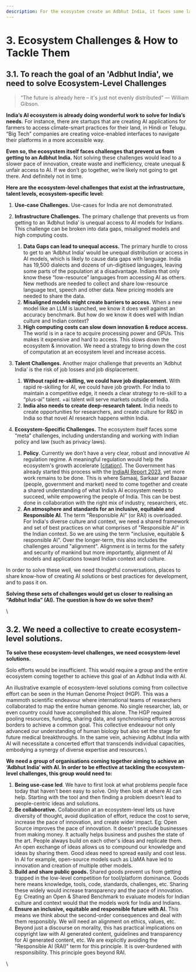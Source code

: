 ```yaml
---
description: For the ecosystem create an Adbhut India, it faces some large challenges
---
```


# 3. Ecosystem Challenges & How to Tackle Them

## 3.1. To reach the goal of an 'Adbhut India', we need to solve  Ecosystem-Level Challenges&#x20;

> “The future is already here – it's just not evenly distributed” — William Gibson.&#x20;

**India’s AI ecosystem is already doing wonderful work to solve for India’s needs.** For instance, there are startups that are creating AI applications for farmers to access climate-smart practices for their land, in Hindi or Telugu. “Big Tech” companies are creating voice-enabled interfaces to navigate their platforms in a more accessible way.

**Even so, the ecosystem itself faces challenges that prevent us from getting to an Adbhut India.** Not solving these challenges would lead to a slower pace of innovation, create waste and inefficiency, create unequal & unfair access to AI. If we don’t go together, we’re likely not going to get there. And definitely not in time.



**Here are the ecosystem-level challenges that exist at the infrastructure, talent levels, ecosystem-specific level:**

1. **Use-case Challenges.** Use-cases for India are not demonstrated.
2. **Infrastructure Challenges.** The primary challenge that prevents us from getting to an ‘Adbhut India’ is unequal access to AI models for Indians. This challenge can be broken into data gaps, misaligned models and high computing costs.
   1. **Data Gaps can lead to unequal access.** The primary hurdle to cross to get to an ‘Adbhut India’ would be unequal distribution or access in AI models, which is likely to cause data gaps with language. India has 19,500 dialects and dozens of un-digitised languages, leaving some parts of the population at a disadvantage. Indians that only know these “low-resource” languages from accessing AI as others. New methods are needed to collect and share low-resource language text, speech and other data. New pricing models are needed to share the data.
   2. **Misaligned models might create barriers to access.** When a new model like an LLM is launched, we know it does well against an accuracy benchmark. But how do we know it does well with Indian culture and Indian context?
   3. **High computing costs can slow down innovation & reduce access.** The world is in a race to acquire processing power and GPUs. This makes it expensive and hard to access. This slows down the ecosystem & innovation. We need a strategy to bring down the cost of computation at an ecosystem level and increase access.
3. **Talent Challenges.** Another major challenge that prevents an ‘Adbhut India’ is the risk of job losses and job displacement.
   1. **Without rapid re-skilling, we could have job displacement.** With rapid re-skilling for AI, we could have job growth. For India to maintain a competitive edge, it needs a clear strategy to re-skill to a “plus-ai” talent. +ai talent will serve markets outside of India.&#x20;
   2. **India also needs to create deep-research talent.** India needs to create opportunities for researchers, and create culture for R\&D in India so that novel AI research happens within India.
4.  **Ecosystem-Specific Challenges.** The ecosystem itself faces some “meta” challenges, including understanding and working with Indian policy and law (such as privacy laws).

    1. **Policy**. Currently we don’t have a very clear, robust and innovative AI regulation regime. A meaningful regulation would help the ecosystem's growth accelerate \[[citation](https://www.vox.com/new-money/2017/2/13/14580874/google-self-driving-noncompetes)]. The Government has already started this process with the [IndiaAI Report 2023](https://www.meity.gov.in/content/indiaai-2023-expert-group-report-%E2%80%93-first-editionthe-ministry-electronics-and-information), yet more work remains to be done. This is where Samaaj, Sarkaar and Bazaar (people, government and market) need to come together and create a shared understanding of what India’s AI ecosystem needs to succeed, while empowering the people of India. This can be best done in collaboration with the right mix of industry, researchers, etc.
    2. **An atmosphere and standards for an inclusive, equitable and Responsible AI**. The term "Responsible AI" (or RAI) is overloaded. For India's diverse culture and context, we need a shared framework and set of best practices on what comprises of "Responsible AI" in the Indian context. So we are using the term "inclusive, equitable & responsible AI". Over the longer-term, this also includes the challenges around "alignment". Alignment is in terms for the safety and security of mankind but more importantly, alignment of AI models and applications toward Indian context and culture.



In order to solve these well, we need thoughtful conversations, places to share know-how of creating AI solutions or best practices for development, and to pass it on.&#x20;

**Solving these sets of challenges would get us closer to realising an “Adbhut India” (AI). The question is how do we solve them?**

\


## 3.2. We need a collective to create ecosystem-level solutions.&#x20;



**To solve these ecosystem-level challenges, we need ecosystem-level solutions.**&#x20;

Solo efforts would be insufficient. This would require a group and the entire ecosystem coming together to achieve this goal of an Adbhut India with AI. &#x20;

An illustrative example of ecosystem-level solutions coming from collective effort can be seen in the Human Genome Project (HGP). This was a mammoth scientific endeavour where international teams of researchers collaborated to map the entire human genome. No single researcher, lab, or even country could have accomplished this alone. The HGP required pooling resources, funding, sharing data, and synchronising efforts across borders to achieve a common goal. This collective endeavour not only advanced our understanding of human biology but also set the stage for future medical breakthroughs. In the same vein, achieving Adbhut India with AI will necessitate a concerted effort that transcends individual capacities, embodying a synergy of diverse expertise and resources.\


**We need a group of organisations coming together aiming to achieve an ‘Adbhut India’ with AI. In order to be effective at tackling the ecosystem-level challenges, this group would need to:**



1. **Being use-case led**. We have to first look at what problems people face today that haven’t been easy to solve. Only then look at where AI can help. Starting with the tool and then finding a problem doesn’t lead to people-centric ideas and solutions.
2. **Be collaborative.** Collaboration at an ecosystem-level lets us have diversity of thought, avoid duplication of effort, reduce the cost to serve, increase the pace of innovation, and create wider impact. Eg: Open Source improves the pace of innovation. It doesn't preclude businesses from making money. It actually helps business and pushes the state of the art. People always build on each other's ideas and replicate them. An open exchange of ideas allows us to compound our knowledge and ideas by sharing them. Good ideas need to spread easily and cost less. In AI for example, open-source models such as LlaMA have led to innovation and creation of multiple other models.
3. **Build and share public goods.** Shared goods prevent us from getting trapped in the low-level competition for tool/platform dominance. Goods here means knowledge, tools, code, standards, challenges, etc. Sharing these widely would increase transparency and the pace of innovation. Eg: Creating an Open & Shared Benchmark to evaluate models for Indian culture and context would that the models work for India and Indians.
4. **Ensure an inclusive, equitable and responsible future with AI.** This means we think about the second-order consequences and deal with them responsibly. We will need an alignment on ethics, values, etc. Beyond just a discourse on morality, this has practical implications on copyright law with AI generated content, guidelines and transparency for AI generated content, etc. We are explicitly avoiding the "Responsible AI (RAI)" term for this principle. It is over-burdened with responsibility. This principle goes beyond RAI.

\
